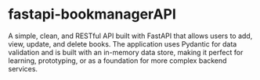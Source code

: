 # fastapi-bookmanagerAPI
A simple, clean, and RESTful API built with FastAPI that allows users to add, view, update, and delete books. The application uses Pydantic for data validation and is built with an in-memory data store, making it perfect for learning, prototyping, or as a foundation for more complex backend services.
